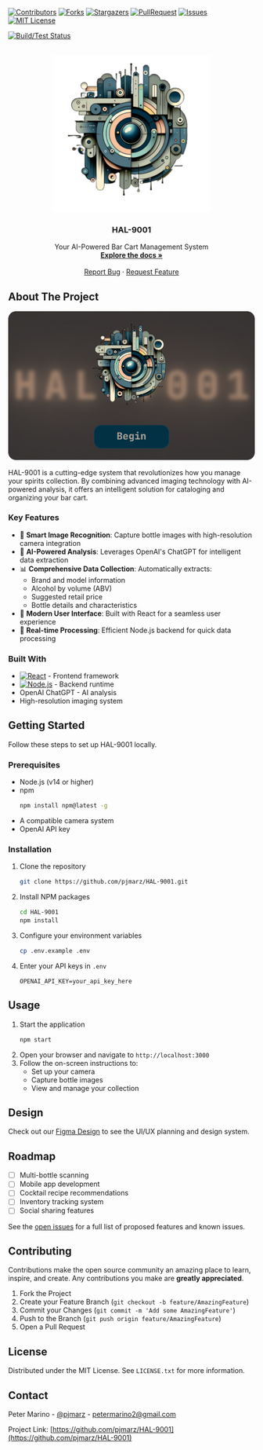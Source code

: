 [![Contributors][contributors-shield]][contributors-url]
[![Forks][forks-shield]][forks-url]
[![Stargazers][stars-shield]][stars-url]
[![PullRequest][pullrequest-shield]][pullrequest-url]
[![Issues][issues-shield]][issues-url]
[![MIT License][license-shield]][license-url]

[![Build/Test Status](https://github.com/pjmarz/HAL-9001/actions/workflows/build-test.yaml/badge.svg)](https://github.com/pjmarz/HAL-9001/actions/workflows/build-test.yaml)


<!-- PROJECT LOGO -->
<br />
<div align="center">
  <a href="https://github.com/pjmarz/HAL-9001">
    <img src="images/logo.png" alt="Logo" width="320" height="320">
  </a>

<h3 align="center">HAL-9001</h3>

  <p align="center">
    Your AI-Powered Bar Cart Management System
    <br />
    <a href="https://github.com/pjmarz/HAL-9001/wiki"><strong>Explore the docs »</strong></a>
    <br />
    <br />
    <a href="https://github.com/pjmarz/HAL-9001/issues">Report Bug</a>
    ·
    <a href="https://github.com/pjmarz/HAL-9001/issues">Request Feature</a>
  </p>
</div>



<!-- TABLE OF CONTENTS -->
<!-- <details>
  <summary>Table of Contents</summary>
  <ol>
    <li>
      <a href="#about-the-project">About The Project</a>
      <ul>
        <li><a href="#built-with">Built With</a></li>
      </ul>
    </li>
    <li>
      <a href="#getting-started">Getting Started</a>
      <ul>
        <li><a href="#prerequisites">Prerequisites</a></li>
        <li><a href="#installation">Installation</a></li>
      </ul>
    </li>
    <li><a href="#usage">Usage</a></li>
    <li><a href="#roadmap">Roadmap</a></li>
    <li><a href="#contributing">Contributing</a></li>
    <li><a href="#license">License</a></li>
    <li><a href="#contact">Contact</a></li>
    <li><a href="#acknowledgments">Acknowledgments</a></li>
  </ol>
</details> -->



<!-- ABOUT THE PROJECT -->
## About The Project

[![Product Name Screen Shot][product-welcome]](https://github.com/pjmarz/HAL-9001)

HAL-9001 is a cutting-edge system that revolutionizes how you manage your spirits collection. By combining advanced imaging technology with AI-powered analysis, it offers an intelligent solution for cataloging and organizing your bar cart.

### Key Features

- 📸 **Smart Image Recognition**: Capture bottle images with high-resolution camera integration
- 🤖 **AI-Powered Analysis**: Leverages OpenAI's ChatGPT for intelligent data extraction
- 📊 **Comprehensive Data Collection**: Automatically extracts:
  - Brand and model information
  - Alcohol by volume (ABV)
  - Suggested retail price
  - Bottle details and characteristics
- 📱 **Modern User Interface**: Built with React for a seamless user experience
- 🔄 **Real-time Processing**: Efficient Node.js backend for quick data processing

### Built With

- [![React][React]][React-url] - Frontend framework
- [![Node.js][Node.js]][Node.js-url] - Backend runtime
- OpenAI ChatGPT - AI analysis
- High-resolution imaging system

## Getting Started

Follow these steps to set up HAL-9001 locally.

### Prerequisites

- Node.js (v14 or higher)
- npm
  ```sh
  npm install npm@latest -g
  ```
- A compatible camera system
- OpenAI API key

### Installation

1. Clone the repository
   ```sh
   git clone https://github.com/pjmarz/HAL-9001.git
   ```
2. Install NPM packages
   ```sh
   cd HAL-9001
   npm install
   ```
3. Configure your environment variables
   ```sh
   cp .env.example .env
   ```
4. Enter your API keys in `.env`
   ```
   OPENAI_API_KEY=your_api_key_here
   ```

## Usage

1. Start the application
   ```sh
   npm start
   ```
2. Open your browser and navigate to `http://localhost:3000`
3. Follow the on-screen instructions to:
   - Set up your camera
   - Capture bottle images
   - View and manage your collection

## Design

Check out our [Figma Design](https://www.figma.com/file/tZgf4bbk0TsXYaUsz28yWK/Hal-9001?type=design&node-id=0%3A1&mode=design&t=kABJrifNiPMdgAby-1) to see the UI/UX planning and design system.

## Roadmap

- [ ] Multi-bottle scanning
- [ ] Mobile app development
- [ ] Cocktail recipe recommendations
- [ ] Inventory tracking system
- [ ] Social sharing features

See the [open issues](https://github.com/pjmarz/HAL-9001/issues) for a full list of proposed features and known issues.

## Contributing

Contributions make the open source community an amazing place to learn, inspire, and create. Any contributions you make are **greatly appreciated**.

1. Fork the Project
2. Create your Feature Branch (`git checkout -b feature/AmazingFeature`)
3. Commit your Changes (`git commit -m 'Add some AmazingFeature'`)
4. Push to the Branch (`git push origin feature/AmazingFeature`)
5. Open a Pull Request

## License

Distributed under the MIT License. See `LICENSE.txt` for more information.

## Contact

Peter Marino - [@pjmarz](https://twitter.com/pjmarz) - petermarino2@gmail.com

Project Link: [https://github.com/pjmarz/HAL-9001](https://github.com/pjmarz/HAL-9001)

<!-- MARKDOWN LINKS & IMAGES -->
<!-- https://www.markdownguide.org/basic-syntax/#reference-style-links -->
[contributors-shield]: https://img.shields.io/github/contributors/pjmarz/HAL-9001.svg?style=for-the-badge
[contributors-url]: https://github.com/pjmarz/HAL-9001/graphs/contributors
[forks-shield]: https://img.shields.io/github/forks/pjmarz/HAL-9001.svg?style=for-the-badge
[forks-url]: https://github.com/pjmarz/HAL-9001/network/members
[stars-shield]: https://img.shields.io/github/stars/pjmarz/HAL-9001.svg?style=for-the-badge
[stars-url]: https://github.com/pjmarz/HAL-9001/stargazers
[pullrequest-shield]: https://img.shields.io/github/issues-pr-raw/pjmarz/HAL-9001?style=for-the-badge
[pullrequest-url]: https://github.com/pjmarz/HAL-9001/pulls
[issues-shield]: https://img.shields.io/github/issues/pjmarz/HAL-9001.svg?style=for-the-badge
[issues-url]: https://github.com/pjmarz/HAL-9001/issues
[license-shield]: https://img.shields.io/github/license/pjmarz/HAL-9001.svg?style=for-the-badge
[license-url]: https://github.com/pjmarz/HAL-9001/blob/main/LICENSE.txt
[linkedin-shield]: https://img.shields.io/badge/-LinkedIn-black.svg?style=for-the-badge&logo=linkedin&colorB=555
[linkedin-url]: https://linkedin.com/in/pjmarz/
[product-welcome]: images/welcome.png
[React]: https://img.shields.io/badge/react-grey?style=for-the-badge&logo=react
[React-url]: https://react.dev/
[Node.js]: https://img.shields.io/badge/node.js-000000?style=for-the-badge&logo=node.js
[Node.js-url]: https://nodejs.org/en
